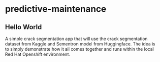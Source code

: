 # predictive-maintenance

## Hello World
A simple crack segmentation app that will use the crack segmentation dataset from Kaggle and Sementron model from Huggingface. The idea is to simply demonstrate how it all comes together and runs within the local Red Hat Openshift environment.





